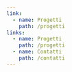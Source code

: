 ```yaml
---
link:
  - name: Progetti
    path: /progetti
links:
  - name: Progetti
    path: /progetti
  - name: Contatti
    path: /contatti
---
```


